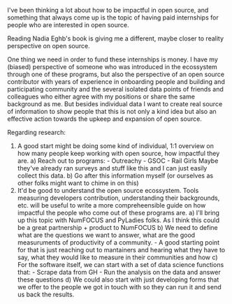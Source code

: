 I've been thinking a lot about how to be impactful in open source, and something that always come up is the topic of having paid internships for people who are interested in open source.

Reading Nadia Eghb's book is giving me a different, maybe closer to reality perspective on open source.

One thing we need in order to fund these internships is money. I have my (biased) perspective of someone who was introduced in the ecossystem through one of these programs, but also the perspective of an open source contributor with years of experience in onboarding people and building and participating community and the several isolated data points of friends and colleagues who either agree with my positions or share the same background as me.
But besides individual data I want to create real source of information to show people that this is not only a kind idea but also an effective action towards the upkeep and expansion of open source.

Regarding research:

1) A good start might be doing some kind of individual, 1:1 overview on how many people keep working with open source, how impactful they are.
    a) Reach out to programs:
        - Outreachy
        - GSOC
        - Rail Girls
    Maybe they've already ran surveys and stuff like this and I can just easily collect this data.
    b) Go after this information myself (or ourselves as other folks might want to chime in on this)
2) It'd be good to understand the open source ecossystem. Tools measuring developers contribution, understanding their backgrounds, etc. will be useful to write a more compreheensible guide on how impactful the people who come out of these programs are.
    a) I'll bring up this topic with NumFOCUS and PyLadies folks. As I think this could be a great partnership + product to NumFOCUS
    b) We need to define what are the questions we want to answer, what are the good measuruments of productivity of a community.
        - A good starting point for that is just reaching out to mantainers and hearing what they have to say, what they would like to measure in their communities and how
    c) For the software itself, we can start with a set of data science functions that:
        - Scrape data from GH
        - Run the analysis on the data and answer these questions
    d) We could also start with just developing forms that we offer to the people we got in touch with so they can run it and send us back the results.
